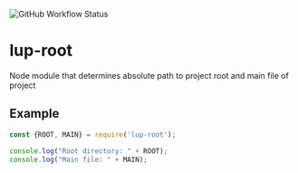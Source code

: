 ![GitHub Workflow Status](https://img.shields.io/github/workflow/status/LupCode/node-lup-root/On%20Push)
# lup-root
Node module that determines absolute path to project root and main file of project  

## Example
```javascript
const {ROOT, MAIN} = require('lup-root');

console.log("Root directory: " + ROOT);
console.log("Main file: " + MAIN);
```
